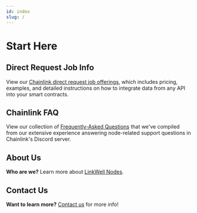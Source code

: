 ```yaml
---
id: index
slug: /
---
```


# Start Here

## Direct Request Job Info

View our [Chainlink direct request job offerings](/services/direct-request-jobs/Jobs-and-Pricing), which includes pricing, examples, and detailed instructions on how to integrate data from any API into your smart contracts.

## Chainlink FAQ

View our collection of [Frequently-Asked Questions](/knowledgebase/Chainlink-Operators-FAQ) that we've compiled from our extensive experience answering node-related support questions in Chainlink's Discord server. 

## About Us

**Who are we?** Learn more about [LinkWell Nodes](/about/About).

## Contact Us

**Want to learn more?** [Contact us](https://linkwellnodes.io/Home.html#contact-us) for more info!